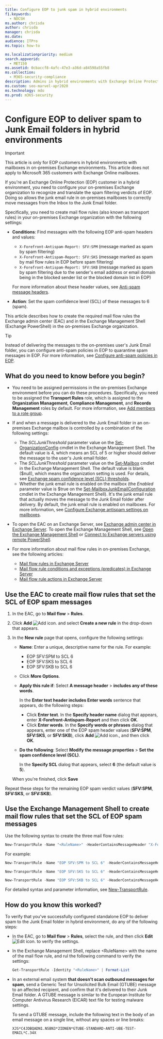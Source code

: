 ```yaml
---
title: Configure EOP to junk spam in hybrid environments
f1.keywords: 
  - NOCSH
ms.author: chrisda
author: chrisda
manager: chrisda
ms.date: 
audience: ITPro
ms.topic: how-to

ms.localizationpriority: medium
search.appverid: 
  - MET150
ms.assetid: 0cbaccf8-4afc-47e3-a36d-a84598a55fb8
ms.collection: 
  - M365-security-compliance
description: Admins in hybrid environments with Exchange Online Protection (EOP) and on-premises Exchange mailboxes can learn how to use mail flow rules (transport rules) in on-premises Exchange to correctly identify and move EOP detected spam messages to the Junk Email folder of on-premises mailboxes.
ms.custom: seo-marvel-apr2020
ms.technology: mdo
ms.prod: m365-security
---
```


# Configure EOP to deliver spam to Junk Email folders in hybrid environments

> [!IMPORTANT]
> This article is only for EOP customers in hybrid environments with mailboxes in on-premises Exchange environments. This article does not apply to Microsoft 365 customers with Exchange Online mailboxes.

If you're an Exchange Online Protection (EOP) customer in a hybrid environment, you need to configure your on-premises Exchange organization to recognize and translate the spam filtering verdicts of EOP. Doing so allows the junk email rule in on-premises mailboxes to correctly move messages from the Inbox to the Junk Email folder.

Specifically, you need to create mail flow rules (also known as transport rules) in your on-premises Exchange organization with the following settings:

- **Conditions**: Find messages with the following EOP anti-spam headers and values:
  - `X-Forefront-Antispam-Report: SFV:SPM` (message marked as spam by spam filtering)
  - `X-Forefront-Antispam-Report: SFV:SKS` (message marked as spam by mail flow rules in EOP before spam filtering)
  - `X-Forefront-Antispam-Report: SFV:SKB` (message marked as spam by spam filtering due to the sender's email address or email domain being in the blocked sender list or the blocked domain list in EOP)

  For more information about these header values, see [Anti-spam message headers](/microsoft-365/security/office-365-security/anti-spam-message-headers).

- **Action**: Set the spam confidence level (SCL) of these messages to 6 (spam).

This article describes how to create the required mail flow rules the Exchange admin center (EAC) and in the Exchange Management Shell (Exchange PowerShell) in the on-premises Exchange organization.

> [!TIP]
> Instead of delivering the messages to the on-premises user's Junk Email folder, you can configure anti-spam policies in EOP to quarantine spam messages in EOP. For more information, see [Configure anti-spam policies in EOP](/microsoft-365/security/office-365-security/configure-your-spam-filter-policies).

## What do you need to know before you begin?

- You need to be assigned permissions in the on-premises Exchange environment before you can do these procedures. Specifically, you need to be assigned the **Transport Rules** role, which is assigned to the **Organization Management**, **Compliance Management**, and **Records Management** roles by default. For more information, see [Add members to a role group](/Exchange/permissions/role-group-members#add-members-to-a-role-group).

- If and when a message is delivered to the Junk Email folder in an on-premises Exchange mailbox is controlled by a combination of the following settings:
  - The _SCLJunkThreshold_ parameter value on the [Set-OrganizationConfig](/powershell/module/exchange/set-organizationconfig) cmdlet in the Exchange Management Shell. The default value is 4, which means an SCL of 5 or higher should deliver the message to the user's Junk email folder.
  - The _SCLJunkThreshold_ parameter value on the [Set-Mailbox](/powershell/module/exchange/set-mailbox) cmdlet in the Exchange Management Shell. The default value is blank ($null), which means the organization setting is used.
  For details, see [Exchange spam confidence level (SCL) thresholds](/Exchange/antispam-and-antimalware/antispam-protection/scl).
  - Whether the junk email rule is enabled on the mailbox (the _Enabled_ parameter value is $true on the [Set-MailboxJunkEmailConfiguration](/powershell/module/exchange/set-mailboxjunkemailconfiguration) cmdlet in the Exchange Management Shell). It's the junk email rule that actually moves the message to the Junk Email folder after delivery. By default, the junk email rule is enabled on mailboxes. For more information, see [Configure Exchange antispam settings on mailboxes](/Exchange/antispam-and-antimalware/antispam-protection/configure-antispam-settings).

- To open the EAC on an Exchange Server, see [Exchange admin center in Exchange Server](/Exchange/architecture/client-access/exchange-admin-center). To open the Exchange Management Shell, see [Open the Exchange Management Shell](/powershell/exchange/open-the-exchange-management-shell) or [Connect to Exchange servers using remote PowerShell](/powershell/exchange/connect-to-exchange-servers-using-remote-powershell).

- For more information about mail flow rules in on-premises Exchange, see the following articles:
  - [Mail flow rules in Exchange Server](/Exchange/policy-and-compliance/mail-flow-rules/mail-flow-rules)
  - [Mail flow rule conditions and exceptions (predicates) in Exchange Server](/Exchange/policy-and-compliance/mail-flow-rules/conditions-and-exceptions)
  - [Mail flow rule actions in Exchange Server](/Exchange/policy-and-compliance/mail-flow-rules/actions)

## Use the EAC to create mail flow rules that set the SCL of EOP spam messages

1. In the EAC, go to **Mail flow** \> **Rules**.

2. Click **Add** ![Add icon.](../media/ITPro-EAC-AddIcon.png) and select **Create a new rule** in the drop-down that appears.

3. In the **New rule** page that opens, configure the following settings:

   - **Name**: Enter a unique, descriptive name for the rule. For example:
     - EOP SFV:SPM to SCL 6
     - EOP SFV:SKS to SCL 6
     - EOP SFV:SKB to SCL 6

   - Click **More Options**.

   - **Apply this rule if**: Select **A message header** \> **includes any of these words**.

     In the **Enter text header includes Enter words** sentence that appears, do the following steps:

     - Click **Enter text**. In the **Specify header name** dialog that appears, enter **X-Forefront-Antispam-Report** and then click **OK**.
     - Click  **Enter words**. In the **Specify words or phrases** dialog that appears, enter one of the EOP spam header values (**SFV:SPM**, **SFV:SKS**, or **SFV:SKB**), click **Add** ![Add icon.](../media/ITPro-EAC-AddIcon.png), and then click **OK**.

   - **Do the following**: Select **Modify the message properties** \> **Set the spam confidence level (SCL)**.

     In the **Specify SCL** dialog that appears, select **6** (the default value is **5**).

   When you're finished, click **Save**

Repeat these steps for the remaining EOP spam verdict values (**SFV:SPM**, **SFV:SKS**, or **SFV:SKB**).

## Use the Exchange Management Shell to create mail flow rules that set the SCL of EOP spam messages

Use the following syntax to create the three mail flow rules:

```Powershell
New-TransportRule -Name "<RuleName>" -HeaderContainsMessageHeader "X-Forefront-Antispam-Report" -HeaderContainsWords "<EOPSpamFilteringVerdict>" -SetSCL 6
```

For example:

```Powershell
New-TransportRule -Name "EOP SFV:SPM to SCL 6" -HeaderContainsMessageHeader "X-Forefront-Antispam-Report" -HeaderContainsWords "SFV:SPM" -SetSCL 6
```

```Powershell
New-TransportRule -Name "EOP SFV:SKS to SCL 6" -HeaderContainsMessageHeader "X-Forefront-Antispam-Report" -HeaderContainsWords "SFV:SKS" -SetSCL 6
```

```Powershell
New-TransportRule -Name "EOP SFV:SKB to SCL 6" -HeaderContainsMessageHeader "X-Forefront-Antispam-Report" -HeaderContainsWords "SFV:SKB" -SetSCL 6
```

For detailed syntax and parameter information, see [New-TransportRule](/powershell/module/exchange/new-transportrule).

## How do you know this worked?

To verify that you've successfully configured standalone EOP to deliver spam to the Junk Email folder in hybrid environment, do any of the following steps:

- In the EAC, go to **Mail flow** \> **Rules**, select the rule, and then click **Edit** ![Edit icon.](../media/ITPro-EAC-EditIcon.png) to verify the settings.
- In the Exchange Management Shell, replace \<RuleName\> with the name of the mail flow rule, and rul the following command to verify the settings:

  ```powershell
  Get-TransportRule -Identity "<RuleName>" | Format-List
  ```

- In an external email system **that doesn't scan outbound messages for spam**, send a Generic Test for Unsolicited Bulk Email (GTUBE) message to an affected recipient, and confirm that it's delivered to their Junk Email folder. A GTUBE message is similar to the European Institute for Computer Antivirus Research (EICAR) text file for testing malware settings.

  To send a GTUBE message, include the following text in the body of an email message on a single line, without any spaces or line breaks:

  ```text
  XJS*C4JDBQADN1.NSBN3*2IDNEN*GTUBE-STANDARD-ANTI-UBE-TEST-EMAIL*C.34X
  ```
